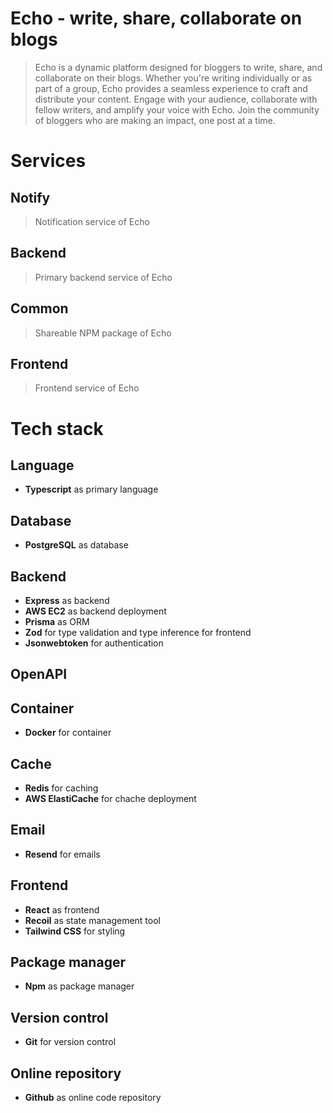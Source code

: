 # Echo - write, share, collaborate on blogs

> Echo is a dynamic platform designed for bloggers to write, share, and collaborate on their blogs. Whether you're writing individually or as part of a group, Echo provides a seamless experience to craft and distribute your content. Engage with your audience, collaborate with fellow writers, and amplify your voice with Echo. Join the community of bloggers who are making an impact, one post at a time.

# Services

## Notify

> Notification service of Echo

## Backend

> Primary backend service of Echo

## Common

> Shareable NPM package of Echo

## Frontend

> Frontend service of Echo

# Tech stack

## Language
- **Typescript** as primary language

## Database
- **PostgreSQL** as database

## Backend
- **Express** as backend
- **AWS EC2** as backend deployment
- **Prisma** as ORM
- **Zod** for type validation and type inference for frontend
- **Jsonwebtoken** for authentication

## OpenAPI

## Container
- **Docker** for container

## Cache
- **Redis** for caching
- **AWS ElastiCache** for chache deployment

## Email
- **Resend** for emails

## Frontend
- **React** as frontend
- **Recoil** as state management tool
- **Tailwind CSS** for styling

## Package manager
- **Npm** as package manager

## Version control
- **Git** for version control

## Online repository
- **Github** as online code repository
